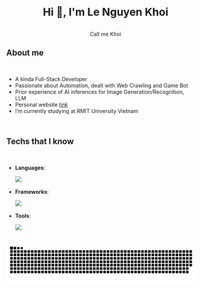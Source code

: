 <!--h1 without bottom border-->
<div id="user-content-toc">
  <ul align="center">
    <summary><h1 style="display: inline-block">Hi 👋, I'm Le Nguyen Khoi</h1></summary>
    <p>Call me Khoi<p>
  </ul>
</div>

## **About me**

<br>

- A kinda Full-Stack Developer
- Passionate about Automation, dealt with Web Crawling and Game Bot
- Prior experience of AI inferences for Image Generation/Recognition, LLM
- Personal website [link](https://khoileuser.github.io/)
- I’m currently studying at RMIT University Vietnam

<br>

## **Techs that I know**

<br>

<p align="center">

- **Languages**:

  <a href="https://skillicons.dev">
    <img src="https://skillicons.dev/icons?i=c,cpp,css,html,java,js,md,py&perline=14" />
  </a>

  <br>
  
- **Frameworks**:
  
  <a href="https://skillicons.dev">
    <img src="https://skillicons.dev/icons?i=bootstrap,nodejs,express,mongodb,mysql,postgres,docker,discord&perline=14" />
  </a>

  <br>

- **Tools**:

  <a href="https://skillicons.dev">
    <img src="https://skillicons.dev/icons?i=git,github,vscode,aws,postman,linux&perline=14" />
  </a>
  
</p>

<br>

<!--- snake -->
<div align="center">
  <img  src="https://github.com/1999AZZAR/1999AZZAR/blob/main/resources/img/grid-snake.svg"
       alt="snake" /></a>
</div>
